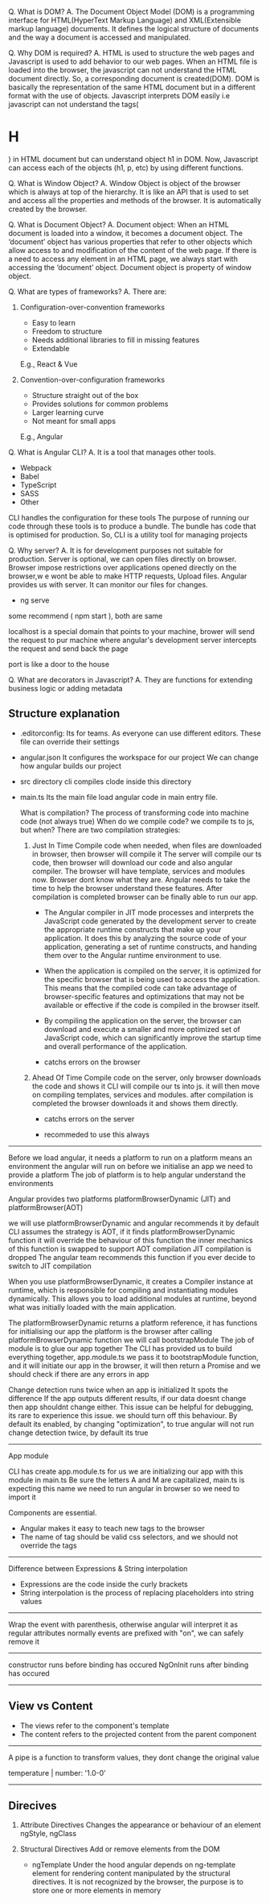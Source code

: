 Q. What is DOM?
A. The Document Object Model (DOM) is a programming interface for HTML(HyperText Markup Language) and XML(Extensible markup language) documents. It defines the logical structure of documents and the way a document is accessed and manipulated.

Q. Why DOM is required?
A. HTML is used to structure the web pages and Javascript is used to add behavior to our web pages. When an HTML file is loaded into the browser, the javascript can not understand the HTML document directly.
So, a corresponding document is created(DOM). DOM is basically the representation of the same HTML document but in a different format with the use of objects.
Javascript interprets DOM easily i.e javascript can not understand the tags(<h1>H</h1>) in HTML document but can understand object h1 in DOM. Now, Javascript can access each of the objects (h1, p, etc) by using different functions.

Q. What is Window Object?
A. Window Object is object of the browser which is always at top of the hierarchy. It is like an API that is used to set and access all the properties and methods of the browser. It is automatically created by the browser.

Q. What is Document Object?
A. Document object: When an HTML document is loaded into a window, it becomes a document object. The ‘document’ object has various properties that refer to other objects which allow access to and modification of the content of the web page. If there is a need to access any element in an HTML page, we always start with accessing the ‘document’ object. Document object is property of window object.

Q. What are types of frameworks?
A. There are:

1. Configuration-over-convention frameworks

   - Easy to learn
   - Freedom to structure
   - Needs additional libraries to fill in missing features
   - Extendable

   E.g.,
   React & Vue

2. Convention-over-configuration frameworks

   - Structure straight out of the box
   - Provides solutions for common problems
   - Larger learning curve
   - Not meant for small apps

   E.g.,
   Angular

Q. What is Angular CLI?
A. It is a tool that manages other tools.

- Webpack
- Babel
- TypeScript
- SASS
- Other

CLI handles the configuration for these tools
The purpose of running our code through these tools is to produce a bundle.
The bundle has code that is optimised for production.
So, CLI is a utility tool for managing projects

Q. Why server?
A. It is for development purposes not suitable for production.
Server is optional, we can open files directly on browser.
Browser impose restrictions over applications opened directly on the browser,w e wont be able to make HTTP requests, Upload files. Angular provides us with server.
It can monitor our files for changes.

- ng serve

some recommend ( npm start ), both are same

localhost is a special domain that points to your machine, brower will send the request to pur machine where angular's development server intercepts the request and send back the page

port is like a door to the house

Q. What are decorators in Javascript?
A. They are functions for extending business logic or adding metadata

## Structure explanation

- .editorconfig:
  Its for teams.
  As everyone can use different editors.
  These file can override their settings

- angular.json
  It configures the workspace for our project
  We can change how angular builds our project

- src directory
  cli compiles clode inside this directory

- main.ts
  Its the main file
  load angular code in main entry file.

  What is compilation?
  The process of transforming code into machine code (not always true)
  When do we compile code?
  we compile ts to js, but when?
  There are two compilation strategies:

  1.  Just In Time
      Compile code when needed, when files are downloaded in browser, then browser will compile it
      The server will compile our ts code, then browser will download our code and also angular compiler.
      The browser will have template, services and modules now.
      Browser dont know what they are.
      Angular needs to take the time to help the browser understand these features.
      After compilation is completed browser can be finally able to run our app.

      - The Angular compiler in JIT mode processes and interprets the JavaScript code generated by the development server to create the appropriate runtime constructs that make up your application. It does this by analyzing the source code of your application, generating a set of runtime constructs, and handing them over to the Angular runtime environment to use.

      - When the application is compiled on the server, it is optimized for the specific browser that is being used to access the application. This means that the compiled code can take advantage of browser-specific features and optimizations that may not be available or effective if the code is compiled in the browser itself.

      - By compiling the application on the server, the browser can download and execute a smaller and more optimized set of JavaScript code, which can significantly improve the startup time and overall performance of the application.

      - catchs errors on the browser

  2.  Ahead Of Time
      Compile code on the server, only browser downloads the code and shows it
      CLI will compile our ts into js. it will then move on compiling templates, services and modules.
      after compilation is completed the browser downloads it and shows them directly.

      - catchs errors on the server

      - recommeded to use this always

---

Before we load angular, it needs a platform to run on
a platform means an environment the angular will run on
before we initialise an app we need to provide a platform
The job of platform is to help angular understand the environments

Angular provides two platforms
platformBrowserDynamic (JIT) and platformBrowser(AOT)

we will use platformBrowserDynamic and angular recommends it
by default CLI assumes the strategy is AOT,
if it finds platformBrowserDynamic function it will override the behaviour of this function
the inner mechanics of this function is swapped to support AOT compilation
JIT compilation is dropped
The angular team recommends this function if you ever decide to switch to JIT compilation

When you use platformBrowserDynamic, it creates a Compiler instance at runtime,
which is responsible for compiling and instantiating modules dynamically.
This allows you to load additional modules at runtime, beyond what was initially loaded with the main application.

The platformBrowserDynamic returns a platform reference, it has functions for initialising our app
the platform is the browser
after calling platformBrowserDynamic function we will call bootstrapModule
The job of module is to glue our app together
The CLI has provided us to build everything together, app.module.ts
we pass it to bootstrapModule function, and it will initiate our app in the browser, it will then return a Promise
and we should check if there are any errors in app

Change detection runs twice when an app is initialized
It spots the difference
If the app outputs different results, if our data doesnt change then app shouldnt change either.
This issue can be helpful for debugging, its rare to experience this issue.
we should turn off this behaviour.
By default its enabled, by changing "optimization", to true angular will not run change detection twice, by default its true

---

App module

CLI has create app.module.ts for us
we are initializing our app with this module in main.ts
Be sure the letters A and M are capitalized, main.ts is expecting this name
we need to run angular in browser so we need to import it

Components are essential.

- Angular makes it easy to teach new tags to the browser
- The name of tag should be valid css selectors, and we should not override the tags

---

Difference between Expressions & String interpolation

- Expressions are the code inside the curly brackets
- String interpolation is the process of replacing placeholders into string values

---

Wrap the event with parenthesis, otherwise angular will interpret it as regular attributes
normally events are prefixed with "on", we can safely remove it

---

constructor runs before binding has occured
NgOnInit runs after binding has occured

---

## View vs Content

- The views refer to the component's template
- The content refers to the projected content from the parent component

---

A pipe is a function to transform values, they dont change the original value

temperature | number: '1.0-0'

---

## Direcives

1.  Attribute Directives
    Changes the appearance or behaviour of an element
    ngStyle, ngClass

2.  Structural Directives
    Add or remove elements from the DOM
    - ngTemplate
      Under the hood angular depends on ng-template element for rendering content manipulated by the structural directives.
      It is not recognized by the browser, the purpose is to store one or more elements in memory
